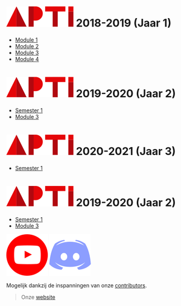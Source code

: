 # ![](assets/apti.svg) 2018-2019 (Jaar 1)

- [Module 1](Uitdovend_Jaar1_Module1.md)
- [Module 2](Uitdovend_Jaar1_Module2.md)
- [Module 3](Uitdovend_Jaar1_Module3.md)
- [Module 4](Uitdovend_Jaar1_Module4.md)

# ![](assets/apti.svg) 2019-2020 (Jaar 2)

- [Semester 1](Uitdovend_Jaar2_Semester1.md)
- [Module 3](Uitdovend_Jaar2_Module3.md)

# ![](assets/apti.svg) 2020-2021 (Jaar 3)

- [Semester 1](Uitdovend_Jaar3_Semester1.md)

# ![](assets/apti.svg) 2019-2020 (Jaar 2)

- [Semester 1](Uitdovend_Jaar2_Semester1.md)
- [Module 3](Uitdovend_Jaar2_Semester2.md)


 [![](assets/youtube.svg)](https://www.youtube.com/channel/UCcZPpgyhpB-o1Q5fXxbN5_w)
 [![](assets/discord.svg)](https://apti.be/discord)

Mogelijk dankzij de inspanningen van onze [contributors](https://github.com/AP-TI-2018-2019/AP_2018-2019/graphs/contributors).

> Onze [website](https://apti.be/)
